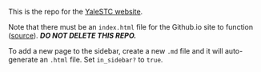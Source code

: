 This is the repo for the [YaleSTC website](https://yalestc.github.io/).

Note that there must be an ```index.html``` file for the Github.io site to
function ([source](https://help.github.com/articles/user-organization-and-project-pages)).
***DO NOT DELETE THIS REPO.***

To add a new page to the sidebar, create a new `.md` file and it will
auto-generate an `.html` file. Set `in_sidebar?` to `true`.
